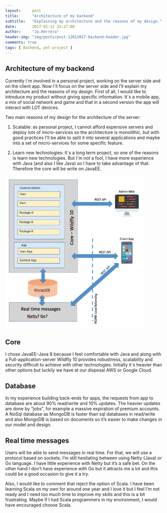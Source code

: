 ```yaml
---
layout:     post
title:      "Architecture of my backend"
subtitle:   "Explaining my architecture and the reasons of my design."
date:       2017-01-12 23:27:00
author:     "Ja.Herrera"
header-img: "img/posts/post-12012017-backend-header.jpg"
comments: true
tags: [ Backend, pet-project ]
---
```


## Architecture of my backend 

Currently I´m involved in a personal project, working on the server side and on the client app. Now I´ll focus on the server side and I’ll explain my architecture and the reasons of my design.
First of all, I would like to introduce my product without giving specific information. It´s a mobile app, a mix of social network and game and that in a second version the app will interact with LOT devices.

Two main reasons of my design for the architecture of the server:

1. Scalable: as personal project, I cannot afford expensive servers and deploy lots of micro-services so the architecture is monolithic, but with good practices I'll be able to split it into several applications and maybe into a set of micro-services for some specific feature.

2. Learn new technologies: It´s a long term project, so one of the reasons is learn new technologies. But I´m not a fool, I have more experience with Java (and also I like Java) so I have to take advantage of that. Therefore the core will be write on JavaEE.

![model-backend](/img/posts/post-12012017-backend.png "model of my backend")

## Core

I chose JavaEE–Java 8 because I feel comfortable with Java and along with a Full-application-server Wildfly 10 provides robustness, scalability and security difficult to achieve with other technologies. Initially it´s heavier than other options but luckily we have at our disposal AWS or Google Cloud.

## Database

In my experience building back-ends for apps, the requests from app to database are about 90% read/write and 10% updates. The heavier updates are done by “jobs”, for example a massive expiration of premium accounts. A NoSql database as MongoDB is faster than sql databases in read/write and also MongoDB is based on documents so it’s easier to make changes in our model and design.


## Real time messages

Users will be able to send messages in real time. For that, we will use a protocol based on sockets. I’m still hesitating between using Netty (Java) or Go language. I have little experience with Netty but it’s a safe bet. On the other hand I don’t have experience with Go but it attracts me a lot and this could be a good occasion to give it a try. 

Also, I would like to comment that reject the option of Scala. I have been learning Scala on my own for around one year and I love it but I feel I’m not ready and I need too much time to improve my skills and this is a bit frustrating. Maybe if I had Scala programmers in my environment, I would have encouraged choose Scala.
